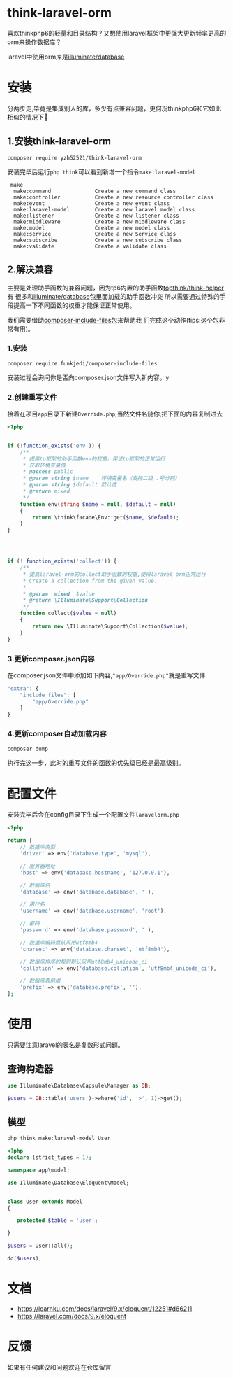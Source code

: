 # think-laravel-orm

喜欢thinkphp6的轻量和目录结构？又想使用laravel框架中更强大更新频率更高的orm来操作数据库？


laravel中使用orm库是[illuminate/database](https://github.com/illuminate/database)


# 安装

分两步走,毕竟是集成别人的库，多少有点兼容问题，更何况thinkphp6和它如此相似的情况下🤭

## 1.安装think-laravel-orm

```
composer require yzh52521/think-laravel-orm
```

安装完毕后运行`php think`可以看到新增一个指令`make:laravel-model`

~~~
 make
  make:command              Create a new command class
  make:controller           Create a new resource controller class
  make:event                Create a new event class
  make:laravel-model        Create a new laravel model class
  make:listener             Create a new listener class
  make:middleware           Create a new middleware class
  make:model                Create a new model class
  make:service              Create a new Service class
  make:subscribe            Create a new subscribe class
  make:validate             Create a validate class
~~~

## 2.解决兼容

主要是处理助手函数的兼容问题，因为tp6内置的助手函数[topthink/think-helper](https://github.com/top-think/think-helper)有
很多和[illuminate/database](https://github.com/illuminate/database)包里面加载的助手函数冲突
所以需要通过特殊的手段提高一下不同函数的权重才能保证正常使用。

我们需要借助[composer-include-files](https://github.com/funkjedi/composer-include-files)包来帮助我
们完成这个动作(tips:这个包非常有用)。

### 1.安装
```
composer require funkjedi/composer-include-files
```
安装过程会询问你是否向composer.json文件写入新内容。y


### 2.创建重写文件

接着在项目`app`目录下新建`Override.php`,当然文件名随你,把下面的内容复制进去

```php
<?php


if (!function_exists('env')) {
    /**
     * 提高tp框架的助手函数env的权重，保证tp框架的正常运行
     * 获取环境变量值
     * @access public
     * @param string $name    环境变量名（支持二级 .号分割）
     * @param string $default 默认值
     * @return mixed
     */
    function env(string $name = null, $default = null)
    {
        return \think\facade\Env::get($name, $default);
    }
}




if (! function_exists('collect')) {
    /**
     * 提高laravel-orm的collect助手函数的权重,使得laravel orm正常运行
     * Create a collection from the given value.
     *
     * @param  mixed  $value
     * @return \Illuminate\Support\Collection
     */
    function collect($value = null)
    {
        return new \Illuminate\Support\Collection($value);
    }
}
```


### 3.更新composer.json内容

在composer.json文件中添加如下内容,`"app/Override.php"`就是重写文件

```php
"extra": {
    "include_files": [
        "app/Override.php"
    ]
}
```



### 4.更新composer自动加载内容

```php
composer dump
```

执行完这一步，此时的重写文件的函数的优先级已经是最高级别。


# 配置文件

安装完毕后会在config目录下生成一个配置文件`laravelorm.php`

```php
<?php

return [
    // 数据库类型
    'driver' => env('database.type', 'mysql'),

    // 服务器地址
    'host' => env('database.hostname', '127.0.0.1'),

    // 数据库名
    'database' => env('database.database', ''),

    // 用户名
    'username' => env('database.username', 'root'),

    // 密码
    'password' => env('database.password', ''),

    // 数据库编码默认采用utf8mb4
    'charset' => env('database.charset', 'utf8mb4'),

    // 数据库排序的规则默认采用utf8mb4_unicode_ci
    'collation' => env('database.collation', 'utf8mb4_unicode_ci'),

    // 数据库表前缀
    'prefix' => env('database.prefix', ''),
];


```

# 使用

只需要注意laravel的表名是复数形式问题。

## 查询构造器

```php
use Illuminate\Database\Capsule\Manager as DB;

$users = DB::table('users')->where('id', '>', 1)->get();
```




## 模型

```php
php think make:laravel-model User
```

```php
<?php
declare (strict_types = 1);

namespace app\model;

use Illuminate\Database\Eloquent\Model;


class User extends Model
{

   protected $table = 'user';

}

```

```php
$users = User::all();

dd($users);
```


# 文档

- https://learnku.com/docs/laravel/9.x/eloquent/12251#d66211
- https://laravel.com/docs/9.x/eloquent



# 反馈

如果有任何建议和问题欢迎在仓库留言